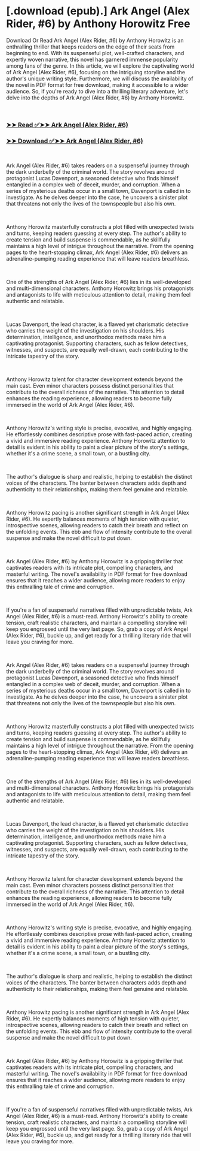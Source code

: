 # [.download (epub).] Ark Angel (Alex Rider, #6) by Anthony Horowitz Free

<p>Download Or Read Ark Angel (Alex Rider, #6) by Anthony Horowitz is an enthralling thriller that keeps readers on the edge of their seats from beginning to end. With its suspenseful plot, well-crafted characters, and expertly woven narrative, this novel has garnered immense popularity among fans of the genre. In this article, we will explore the captivating world of Ark Angel (Alex Rider, #6), focusing on the intriguing storyline and the author's unique writing style. Furthermore, we will discuss the availability of the novel in PDF format for free download, making it accessible to a wider audience. So, if you're ready to dive into a thrilling literary adventure, let's delve into the depths of Ark Angel (Alex Rider, #6) by Anthony Horowitz.</p>
<p>&nbsp;</p>

### [➤➤ Read ✅➤➤ Ark Angel (Alex Rider, #6)](https://thehelpfulbooks.blogspot.com/id/94319)

### [➤➤ Download ✅➤➤ Ark Angel (Alex Rider, #6)](https://thehelpfulbooks.blogspot.com/id/94319)

<p>&nbsp;</p>
<p>Ark Angel (Alex Rider, #6) takes readers on a suspenseful journey through the dark underbelly of the criminal world. The story revolves around protagonist Lucas Davenport, a seasoned detective who finds himself entangled in a complex web of deceit, murder, and corruption. When a series of mysterious deaths occur in a small town, Davenport is called in to investigate. As he delves deeper into the case, he uncovers a sinister plot that threatens not only the lives of the townspeople but also his own.</p>
<p>&nbsp;</p>
<p>Anthony Horowitz masterfully constructs a plot filled with unexpected twists and turns, keeping readers guessing at every step. The author's ability to create tension and build suspense is commendable, as he skillfully maintains a high level of intrigue throughout the narrative. From the opening pages to the heart-stopping climax, Ark Angel (Alex Rider, #6) delivers an adrenaline-pumping reading experience that will leave readers breathless.</p>
<p>&nbsp;</p>
<p>One of the strengths of Ark Angel (Alex Rider, #6) lies in its well-developed and multi-dimensional characters. Anthony Horowitz brings his protagonists and antagonists to life with meticulous attention to detail, making them feel authentic and relatable.</p>
<p>&nbsp;</p>
<p>Lucas Davenport, the lead character, is a flawed yet charismatic detective who carries the weight of the investigation on his shoulders. His determination, intelligence, and unorthodox methods make him a captivating protagonist. Supporting characters, such as fellow detectives, witnesses, and suspects, are equally well-drawn, each contributing to the intricate tapestry of the story.</p>
<p>&nbsp;</p>
<p>Anthony Horowitz talent for character development extends beyond the main cast. Even minor characters possess distinct personalities that contribute to the overall richness of the narrative. This attention to detail enhances the reading experience, allowing readers to become fully immersed in the world of Ark Angel (Alex Rider, #6).</p>
<p>&nbsp;</p>
<p>Anthony Horowitz's writing style is precise, evocative, and highly engaging. He effortlessly combines descriptive prose with fast-paced action, creating a vivid and immersive reading experience. Anthony Horowitz attention to detail is evident in his ability to paint a clear picture of the story's settings, whether it's a crime scene, a small town, or a bustling city.</p>
<p>&nbsp;</p>
<p>The author's dialogue is sharp and realistic, helping to establish the distinct voices of the characters. The banter between characters adds depth and authenticity to their relationships, making them feel genuine and relatable.</p>
<p>&nbsp;</p>
<p>Anthony Horowitz pacing is another significant strength in Ark Angel (Alex Rider, #6). He expertly balances moments of high tension with quieter, introspective scenes, allowing readers to catch their breath and reflect on the unfolding events. This ebb and flow of intensity contribute to the overall suspense and make the novel difficult to put down.</p>
<p>&nbsp;</p>
<p>Ark Angel (Alex Rider, #6) by Anthony Horowitz is a gripping thriller that captivates readers with its intricate plot, compelling characters, and masterful writing. The novel's availability in PDF format for free download ensures that it reaches a wider audience, allowing more readers to enjoy this enthralling tale of crime and corruption.</p>
<p>&nbsp;</p>
<p>If you're a fan of suspenseful narratives filled with unpredictable twists, Ark Angel (Alex Rider, #6) is a must-read. Anthony Horowitz's ability to create tension, craft realistic characters, and maintain a compelling storyline will keep you engrossed until the very last page. So, grab a copy of Ark Angel (Alex Rider, #6), buckle up, and get ready for a thrilling literary ride that will leave you craving for more.</p>
<p>&nbsp;</p>
<p>Ark Angel (Alex Rider, #6) takes readers on a suspenseful journey through the dark underbelly of the criminal world. The story revolves around protagonist Lucas Davenport, a seasoned detective who finds himself entangled in a complex web of deceit, murder, and corruption. When a series of mysterious deaths occur in a small town, Davenport is called in to investigate. As he delves deeper into the case, he uncovers a sinister plot that threatens not only the lives of the townspeople but also his own.</p>
<p>&nbsp;</p>
<p>Anthony Horowitz masterfully constructs a plot filled with unexpected twists and turns, keeping readers guessing at every step. The author's ability to create tension and build suspense is commendable, as he skillfully maintains a high level of intrigue throughout the narrative. From the opening pages to the heart-stopping climax, Ark Angel (Alex Rider, #6) delivers an adrenaline-pumping reading experience that will leave readers breathless.</p>
<p>&nbsp;</p>
<p>One of the strengths of Ark Angel (Alex Rider, #6) lies in its well-developed and multi-dimensional characters. Anthony Horowitz brings his protagonists and antagonists to life with meticulous attention to detail, making them feel authentic and relatable.</p>
<p>&nbsp;</p>
<p>Lucas Davenport, the lead character, is a flawed yet charismatic detective who carries the weight of the investigation on his shoulders. His determination, intelligence, and unorthodox methods make him a captivating protagonist. Supporting characters, such as fellow detectives, witnesses, and suspects, are equally well-drawn, each contributing to the intricate tapestry of the story.</p>
<p>&nbsp;</p>
<p>Anthony Horowitz talent for character development extends beyond the main cast. Even minor characters possess distinct personalities that contribute to the overall richness of the narrative. This attention to detail enhances the reading experience, allowing readers to become fully immersed in the world of Ark Angel (Alex Rider, #6).</p>
<p>&nbsp;</p>
<p>Anthony Horowitz's writing style is precise, evocative, and highly engaging. He effortlessly combines descriptive prose with fast-paced action, creating a vivid and immersive reading experience. Anthony Horowitz attention to detail is evident in his ability to paint a clear picture of the story's settings, whether it's a crime scene, a small town, or a bustling city.</p>
<p>&nbsp;</p>
<p>The author's dialogue is sharp and realistic, helping to establish the distinct voices of the characters. The banter between characters adds depth and authenticity to their relationships, making them feel genuine and relatable.</p>
<p>&nbsp;</p>
<p>Anthony Horowitz pacing is another significant strength in Ark Angel (Alex Rider, #6). He expertly balances moments of high tension with quieter, introspective scenes, allowing readers to catch their breath and reflect on the unfolding events. This ebb and flow of intensity contribute to the overall suspense and make the novel difficult to put down.</p>
<p>&nbsp;</p>
<p>Ark Angel (Alex Rider, #6) by Anthony Horowitz is a gripping thriller that captivates readers with its intricate plot, compelling characters, and masterful writing. The novel's availability in PDF format for free download ensures that it reaches a wider audience, allowing more readers to enjoy this enthralling tale of crime and corruption.</p>
<p>&nbsp;</p>
<p>If you're a fan of suspenseful narratives filled with unpredictable twists, Ark Angel (Alex Rider, #6) is a must-read. Anthony Horowitz's ability to create tension, craft realistic characters, and maintain a compelling storyline will keep you engrossed until the very last page. So, grab a copy of Ark Angel (Alex Rider, #6), buckle up, and get ready for a thrilling literary ride that will leave you craving for more.</p>
<p>&nbsp;</p>
